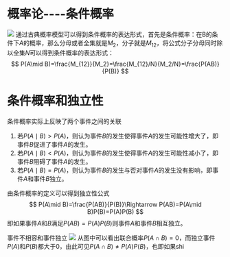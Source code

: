 # 概率论----条件概率

![](https://jingm-1306896127.cos.ap-chongqing.myqcloud.com/markdown/Snipaste_2023-08-16_14-17-13.png?q-sign-algorithm=sha1&q-ak=AKIDOZnS6Y_s9-R8_3XnzMobivv3P00rcHSg4D6VtUEsS9zZI2iJxMU8OF5zfput4ZL9&q-sign-time=1692282490;1692286090&q-key-time=1692282490;1692286090&q-header-list=host&q-url-param-list=ci-process&q-signature=1eeb504216e860bd6000281e20c679f71a57ac22&x-cos-security-token=n3nmliETjBa6MHbyktZhbxxs81ppSzjab61a6dbdc0a500b6c1a042af3493159flAihFdiBgRGqKeXcM4tBXkpRVbBB8UscuPaRvW9dwQjNhGl1zUPEkk8dh8jbC-BWex3EjHkK7LvXvOIeykJhKHDGOgcmHr_BiyyReZVYg521IBGEkzjBvNyInaCAKu1Wc3L8H6K29UZG9UNSvBMBRkcoLT0cgPap5apazcgWRV7wcigKHYPX_cD8Tr0P1uvG&ci-process=originImage)
通过古典概率模型可以得到条件概率的表达形式，首先是条件概率：在B的条件下$A$的概率，那么分母或者全集就是$M_2$，分子就是$M_{12}$，将公式分子分母同时除以全集$N$可以得到条件概率的表达形式：
$$
P(A\mid B)=\frac{M_{12}}{M_2}=\frac{M_{12}/N}{M_2/N}=\frac{P(AB)}{P(B)}
$$
# 条件概率和独立性
条件概率实际上反映了两个事件之间的关联
1. 若$P(A\mid B)>P(A)$，则认为事件$B$的发生使得事件$A$的发生可能性增大了，即事件$B$促进了事件$A$的发生。
2. 若$P(A\mid B)<P(A)$，则认为事件$B$的发生使得事件$A$的发生可能性减小了，即事件$B$阻碍了事件$A$的发生。
3. 若$P(A\mid B)=P(A)$，则认为事件$B$的发生与否对事件$A$的发生没有影响，即事件$A$和事件$B$独立。

由条件概率的定义可以得到独立性公式
$$
P(A\mid B)=\frac{P(AB)}{P(B)}\Rightarrow P(AB)=P(A\mid B)P(B)=P(A)P(B)
$$
即如果事件$A$和$B$满足$P(AB)=P(A)P(B)$则事件$A$和事件$B$相互独立。

事件不相容和事件独立
![](https://jingm-1306896127.cos.ap-chongqing.myqcloud.com/jingm-1306896127%20/%20markdown/20230817224519.png)
从图中可以看出联合概率$P(A\cap B)=0$，而独立事件$P(A)$和$P(B)$都大于$0$，由此可见$P(A\cap B)\neq P(A)P(B)$，也即如果shi
<!--stackedit_data:
eyJoaXN0b3J5IjpbLTEwNTM1Njg1MzEsMTUzMjUyNTMxLDI5MD
M2MjExMiwtMjEyNDcyNzY0MCw4MjExNzI2OTAsNTk5NTY3NTQz
LDEzNDUyMTc1NzddfQ==
-->